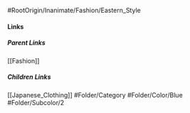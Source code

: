 #RootOrigin/Inanimate/Fashion/Eastern_Style
#### Links
##### Parent Links
[[Fashion]]
##### Children Links
[[Japanese_Clothing]]
#Folder/Category
#Folder/Color/Blue
#Folder/Subcolor/2
